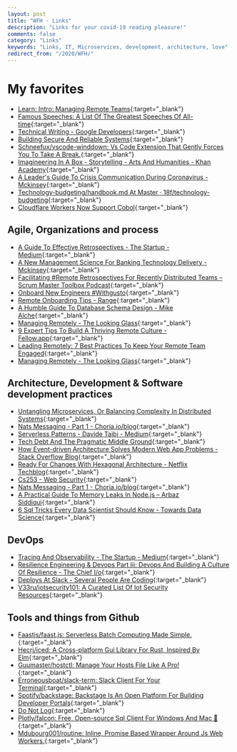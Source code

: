 ```yaml
---
layout: post
title: "WFH - Links"
description: "Links for your covid-19 reading pleasure!"
comments: false
category: "Links"
keywords: "Links, IT, Microservices, development, architecture, love"
redirect_from: "/2020/WFH/"
---
```


<!-- markdownlint-disable MD033 MD020 MD025-->
# My favorites<a name="favorites"></a>

- [Learn: Intro: Managing Remote Teams](https://knowyourteam.com/m/lessons/161-managing-remote-teams/topics/1301-intro-managing-remote-teams){:target="_blank"}
- [Famous Speeches: A List Of The Greatest Speeches Of All-time](https://jamesclear.com/great-speeches){:target="_blank"}
- [Technical Writing  -  Google Developers](https://developers.google.com/tech-writing){:target="_blank"}
- [Building Secure And Reliable Systems](https://landing.google.com/sre/books/){:target="_blank"}
- [Schneefux/vscode-winddown: Vs Code Extension That Gently Forces You To Take A Break.](https://github.com/schneefux/vscode-winddown){:target="_blank"}
- [Imagineering In A Box - Storytelling - Arts And Humanities - Khan Academy](https://www.khanacademy.org/humanities/hass-storytelling/imagineering-in-a-box){:target="_blank"}
- [A Leader's Guide To Crisis Communication During Coronavirus - Mckinsey](https://www.mckinsey.com/Business%20Functions/Organization/Our%20Insights/A%20leaders%20guide%20Communicating%20with%20teams%20stakeholders%20and%20communities%20during%20COVID%2019?cid=other-eml-alt-mip-mck&hlkid=f50630306d5c4e25abdcedbc9ece3940&hctky=11526138&hdpid=5b1ae120-d0c4-46ff-81a4-840e6ea42d11){:target="_blank"}
- [Technology-budgeting/handbook.md At Master · 18f/technology-budgeting](https://github.com/18F/technology-budgeting/blob/master/handbook.md){:target="_blank"}
- [Cloudflare Workers Now Support Cobol](https://blog.cloudflare.com/cloudflare-workers-now-support-cobol/){:target="_blank"}

## Agile, Organizations and process<a name="agile"></a>

- [A Guide To Effective Retrospectives - The Startup - Medium](https://medium.com/swlh/a-guide-to-effective-retrospectives-c1abe3be5869){:target="_blank"}
- [A New Management Science For Banking Technology Delivery - Mckinsey](https://www.mckinsey.com/industries/financial-services/our-insights/a-new-management-science-for-technology-delivery?cid=other-eml-alt-mip-mck&hlkid=ebf746f21291414184cbcec2c3c6e1c7&hctky=11526138&hdpid=a072b8e0-1b58-47f4-af45-fd91b9271f78){:target="_blank"}
- [Facilitating #Remote Retrospectives For Recently Distributed Teams – Scrum Master Toolbox Podcast](https://scrum-master-toolbox.org/2020/03/blog/facilitating-remote-retrospectives-for-recently-distributed-teams/){:target="_blank"}
- [Onboard New Engineers #Withgusto](https://engineering.gusto.com/onboards-new-engineers-withgusto/){:target="_blank"}
- [Remote Onboarding Tips - Range](https://www.range.co/blog/remote-onboarding-tips){:target="_blank"}
- [A Humble Guide To Database Schema Design - Mike Alche](https://www.mikealche.com/software-development/a-humble-guide-to-database-schema-design){:target="_blank"}
- [Managing Remotely - The Looking Glass](https://lg.substack.com/p/managing-remotely){:target="_blank"}
- [9 Expert Tips To Build A Thriving Remote Culture - Fellow.app](https://fellow.app/blog/2020/how-to-build-a-thriving-remote-culture/?_hsenc=p2ANqtz--bGM6g1wY9z73nyLzgJTnTda9GhtPyAwJzVNKNrnbjA-Dz_Qf2QNUZuHeTVLsCaHnqbFDiqeSm0b-UevIXLzdzuvuS7A&_hsmi=86467481){:target="_blank"}
- [Leading Remotely: 7 Best Practices To Keep Your Remote Team Engaged](https://fellow.app/blog/2020/leading-remotely-best-practices-to-keep-teams-engaged/?_hsenc=p2ANqtz--bGM6g1wY9z73nyLzgJTnTda9GhtPyAwJzVNKNrnbjA-Dz_Qf2QNUZuHeTVLsCaHnqbFDiqeSm0b-UevIXLzdzuvuS7A&_hsmi=86467481){:target="_blank"}
- [Managing Remotely - The Looking Glass](https://lg.substack.com/p/managing-remotely){:target="_blank"}

## Architecture, Development & Software development practices <a name="development"></a>

- [Untangling Microservices, Or Balancing Complexity In Distributed Systems](https://vladikk.com/2020/04/09/untangling-microservices/){:target="_blank"}
- [Nats Messaging - Part 1 - Choria.io/blog](https://choria.io/blog/post/2020/03/23/nats_patterns_1/){:target="_blank"}
- [Serverless Patterns - Davide Taibi - Medium](https://medium.com/@taibi.davide/serverless-patterns-e1fb3f1d753e){:target="_blank"}
- [Tech Debt And The Pragmatic Middle Ground](https://blog.pragmaticengineer.com/tech-debt/){:target="_blank"}
- [How Event-driven Architecture Solves Modern Web App Problems - Stack Overflow Blog](https://stackoverflow.blog/2020/03/16/how-event-driven-architecture-solves-modern-web-app-problems/){:target="_blank"}
- [Ready For Changes With Hexagonal Architecture - Netflix Techblog](https://netflixtechblog.com/ready-for-changes-with-hexagonal-architecture-b315ec967749){:target="_blank"}
- [Cs253 - Web Security](https://web.stanford.edu/class/cs253/){:target="_blank"}
- [Nats Messaging - Part 1 - Choria.io/blog](https://choria.io/blog/post/2020/03/23/nats_patterns_1/){:target="_blank"}
- [A Practical Guide To Memory Leaks In Node.js – Arbaz Siddiqui](https://www.arbazsiddiqui.me/a-practical-guide-to-memory-leaks-in-nodejs/){:target="_blank"}
- [6 Sql Tricks Every Data Scientist Should Know - Towards Data Science](https://towardsdatascience.com/6-sql-tricks-every-data-scientist-should-know-f84be499aea5){:target="_blank"}

## DevOps<a name="devops"></a>

- [Tracing And Observability - The Startup - Medium](https://medium.com/swlh/tracing-and-observability-9ab98438d773){:target="_blank"}
- [Resilience Engineering & Devops Part Iii: Devops And Building A Culture Of Resilience - The Chief I/o](https://thechief.io/c/editorial/resilience-engineering-devops-part-iii-building-culture-resilience/){:target="_blank"}
- [Deploys At Slack - Several People Are Coding](https://slack.engineering/deploys-at-slack-cd0d28c61701){:target="_blank"}
- [V33ru/iotsecurity101: A Curated List Of Iot Security Resources](https://github.com/V33RU/IoTSecurity101){:target="_blank"}

## Tools and things from Github <a name="tools"></a>

- [Faastjs/faast.js: Serverless Batch Computing Made Simple.](https://github.com/faastjs/faast.js){:target="_blank"}
- [Hecrj/iced: A Cross-platform Gui Library For Rust, Inspired By Elm](https://github.com/hecrj/iced){:target="_blank"}
- [Guumaster/hostctl: Manage Your Hosts File Like A Pro!](https://github.com/guumaster/hostctl){:target="_blank"}
- [Erroneousboat/slack-term: Slack Client For Your Terminal](https://github.com/erroneousboat/slack-term){:target="_blank"}
- [Spotify/backstage: Backstage Is An Open Platform For Building Developer Portals](https://github.com/spotify/backstage){:target="_blank"}
- [Do Not Log](https://sobolevn.me/2020/03/do-not-log){:target="_blank"}
- [Plotly/falcon: Free, Open-source Sql Client For Windows And Mac 🦅](https://github.com/plotly/falcon){:target="_blank"}
- [Mdubourg001/routine: Inline, Promise Based Wrapper Around Js Web Workers.](https://github.com/mdubourg001/routine){:target="_blank"}